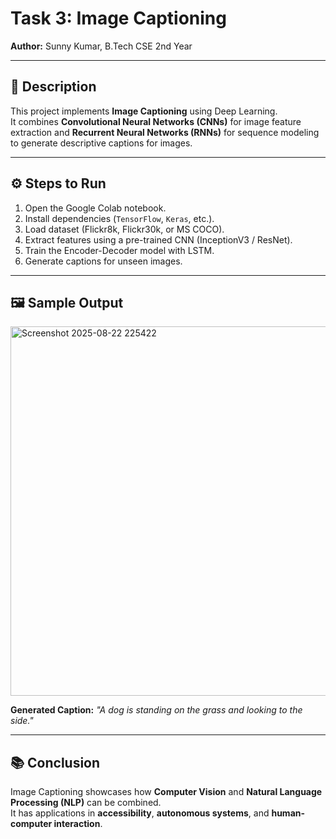 # Task 3: Image Captioning

**Author:** Sunny Kumar, B.Tech CSE 2nd Year  

---

## 📌 Description  
This project implements **Image Captioning** using Deep Learning.  
It combines **Convolutional Neural Networks (CNNs)** for image feature extraction and **Recurrent Neural Networks (RNNs)** for sequence modeling to generate descriptive captions for images.  

---

## ⚙️ Steps to Run  
1. Open the Google Colab notebook.  
2. Install dependencies (`TensorFlow`, `Keras`, etc.).  
3. Load dataset (Flickr8k, Flickr30k, or MS COCO).  
4. Extract features using a pre-trained CNN (InceptionV3 / ResNet).  
5. Train the Encoder-Decoder model with LSTM.  
6. Generate captions for unseen images.  

---

## 🖼️ Sample Output  
<img width="726" height="591" alt="Screenshot 2025-08-22 225422" src="https://github.com/user-attachments/assets/e475aadb-c0e9-4b79-9ead-306dadd08c12" />

**Generated Caption:** *"A dog is standing on the grass and looking to the side."*  

---

## 📚 Conclusion  
Image Captioning showcases how **Computer Vision** and **Natural Language Processing (NLP)** can be combined.  
It has applications in **accessibility**, **autonomous systems**, and **human-computer interaction**.  
